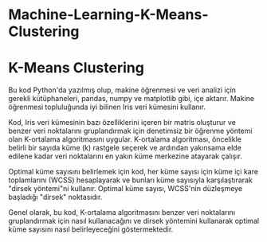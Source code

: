 # Machine-Learning-K-Means-Clustering
# K-Means Clustering
Bu kod Python'da yazılmış olup, makine öğrenmesi ve veri analizi için gerekli kütüphaneleri, pandas, numpy ve matplotlib gibi, içe aktarır. Makine öğrenmesi topluluğunda iyi bilinen Iris veri kümesini kullanır.

Kod, Iris veri kümesinin bazı özelliklerini içeren bir matris oluşturur ve benzer veri noktalarını gruplandırmak için denetimsiz bir öğrenme yöntemi olan K-ortalama algoritmasını uygular. K-ortalama algoritması, öncelikle belirli bir sayıda küme (k) rastgele seçerek ve ardından yakınsama elde edilene kadar veri noktalarını en yakın küme merkezine atayarak çalışır.

Optimal küme sayısını belirlemek için kod, her küme sayısı için küme içi kare toplamlarını (WCSS) hesaplayarak ve bunları küme sayısıyla karşılaştırarak "dirsek yöntemi"ni kullanır. Optimal küme sayısı, WCSS'nin düzleşmeye başladığı "dirsek" noktasıdır.

Genel olarak, bu kod, K-ortalama algoritmasını benzer veri noktalarını gruplandırmak için nasıl kullanacağını ve dirsek yöntemini kullanarak optimal küme sayısını nasıl belirleyeceğini göstermektedir.
